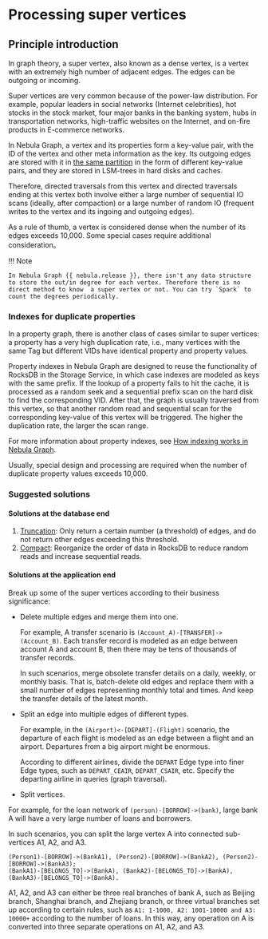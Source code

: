 # Processing super vertices

## Principle introduction

In graph theory, a super vertex, also known as a dense vertex, is a vertex with an extremely high number of adjacent edges. The edges can be outgoing or incoming.

Super vertices are very common because of the power-law distribution. For example, popular leaders in social networks (Internet celebrities), hot stocks in the stock market, four major banks in the banking system, hubs in transportation networks, high-traffic websites on the Internet, and on-fire products in E-commerce networks.

In Nebula Graph, a vertex and its properties form a key-value pair, with the ID of the vertex and other meta information as the key. Its outgoing edges are stored with it in [the same partition](../1.introduction/3.nebula-graph-architecture/4.storage-service.md) in the form of different key-value pairs, and they are stored in LSM-trees in hard disks and caches.

Therefore, directed traversals from this vertex and directed traversals ending at this vertex both involve either a large number of sequential IO scans (ideally, after compaction) or a large number of random IO (frequent writes to the vertex and its ingoing and outgoing edges).

As a rule of thumb, a vertex is considered dense when the number of its edges exceeds 10,000. Some special cases require additional consideration。

!!! Note

    In Nebula Graph {{ nebula.release }}, there isn't any data structure to store the out/in degree for each vertex. Therefore there is no direct method to know  a super vertex or not. You can try `Spark` to count the degrees periodically. 
    
### Indexes for duplicate properties

In a property graph, there is another class of cases similar to super vertices: a property has a very high duplication rate, i.e., many vertices with the same Tag but different VIDs have identical property and property values.

Property indexes in Nebula Graph are designed to reuse the functionality of RocksDB in the Storage Service, in which case indexes are modeled as keys with the same prefix. If the lookup of a property fails to hit the cache, it is processed as a random seek and a sequential prefix scan on the hard disk to find the corresponding VID. After that, the graph is usually traversed from this vertex, so that another random read and sequential scan for the corresponding key-value of this vertex will be triggered. The higher the duplication rate, the larger the scan range.

For more information about property indexes, see [How indexing works in Nebula Graph](https://nebula-graph.io/posts/how-indexing-works-in-nebula-graph/).

Usually, special design and processing are required when the number of duplicate property values exceeds 10,000.

### Suggested solutions

#### Solutions at the database end

1. [Truncation](../5.configurations-and-logs/1.configurations/4.storage-config.md): Only return a certain number (a threshold) of edges, and do not return other edges exceeding this threshold.
2. [Compact](../8.service-tuning/compaction.md): Reorganize the order of data in RocksDB to reduce random reads and increase sequential reads.

#### Solutions at the application end

Break up some of the super vertices according to their business significance:

- Delete multiple edges and merge them into one.

  For example, A transfer scenario is `(Account_A)-[TRANSFER]->(Account_B)`. Each transfer record is modeled as an edge between account A and account B, then there may be tens of thousands of transfer records.

  In such scenarios, merge obsolete transfer details on a daily, weekly, or monthly basis. That is, batch-delete old edges and replace them with a small number of edges representing monthly total and times. And keep the transfer details of the latest month.

- Split an edge into multiple edges of different types.

  For example, in the `(Airport)<-[DEPART]-(Flight)` scenario, the departure of each flight is modeled as an edge between a flight and an airport. Departures from a big airport might be enormous.

  According to different airlines, divide the `DEPART` Edge type into finer Edge types, such as `DEPART_CEAIR`, `DEPART_CSAIR`, etc. Specify the departing airline in queries (graph traversal).

- Split vertices.

For example, for the loan network of `(person)-[BORROW]->(bank)`, large bank A will have a very large number of loans and borrowers.

In such scenarios, you can split the large vertex A into connected sub-vertices A1, A2, and A3.

```text
(Person1)-[BORROW]->(BankA1), (Person2)-[BORROW]->(BankA2), (Person2)-[BORROW]->(BankA3);
(BankA1)-[BELONGS_TO]->(BankA), (BankA2)-[BELONGS_TO]->(BankA), (BankA3)-[BELONGS_TO]->(BankA).
```

A1, A2, and A3 can either be three real branches of bank A, such as Beijing branch, Shanghai branch, and Zhejiang branch, or three virtual branches set up according to certain rules, such as `A1: 1-1000, A2: 1001-10000 and A3: 10000+` according to the number of loans. In this way, any operation on A is converted into three separate operations on A1, A2, and A3.

